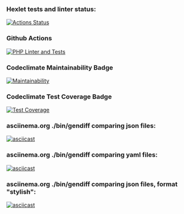 ### Hexlet tests and linter status:
[![Actions Status](https://github.com/Ludmila398/php-project-48/workflows/hexlet-check/badge.svg)](https://github.com/Ludmila398/php-project-48/actions)

### Github Actions
[![PHP Linter and Tests](https://github.com/Ludmila398/php-project-48/actions/workflows/main.yml/badge.svg)](https://github.com/Ludmila398/php-project-48/actions/workflows/main.yml)

### Codeclimate Maintainability Badge
[![Maintainability](https://api.codeclimate.com/v1/badges/8ebbbdebc36cbf4da693/maintainability)](https://codeclimate.com/github/Ludmila398/php-project-48/maintainability)

### Codeclimate Test Coverage Badge
[![Test Coverage](https://api.codeclimate.com/v1/badges/8ebbbdebc36cbf4da693/test_coverage)](https://codeclimate.com/github/Ludmila398/php-project-48/test_coverage)

### asciinema.org ./bin/gendiff comparing json files:
[![asciicast](https://asciinema.org/a/tLwZk2AN09kjQDemsZ6CdEPjx.svg)](https://asciinema.org/a/tLwZk2AN09kjQDemsZ6CdEPjx)

### asciinema.org ./bin/gendiff comparing yaml files:
[![asciicast](https://asciinema.org/a/Vih2GPNGo34FCWmXS0c1fpVFc.svg)](https://asciinema.org/a/Vih2GPNGo34FCWmXS0c1fpVFc)

### asciinema.org ./bin/gendiff comparing json files, format "stylish":
[![asciicast](https://asciinema.org/a/kQNnqMcnsBvt4ZYZap1qVc8DE.svg)](https://asciinema.org/a/kQNnqMcnsBvt4ZYZap1qVc8DE)
